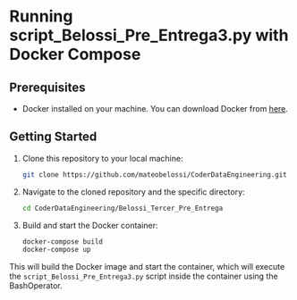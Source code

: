 # Running script_Belossi_Pre_Entrega3.py with Docker Compose

## Prerequisites

- Docker installed on your machine. You can download Docker from [here](https://www.docker.com/get-started).

## Getting Started

1. Clone this repository to your local machine:

    ```sh
    git clone https://github.com/mateobelossi/CoderDataEngineering.git
    ```

2. Navigate to the cloned repository and the specific directory:

    ```sh
    cd CoderDataEngineering/Belossi_Tercer_Pre_Entrega
    ```

3. Build and start the Docker container:

    ```sh
    docker-compose build
    docker-compose up
    ```

This will build the Docker image and start the container, which will execute the `script_Belossi_Pre_Entrega3.py` script inside the container using the BashOperator.
